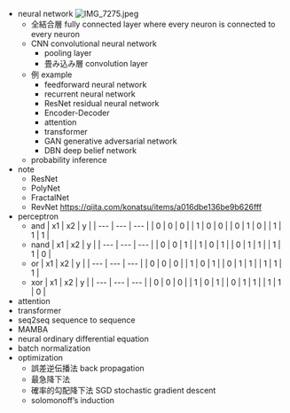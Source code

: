 - neural network
    ![IMG_7275.jpeg](IMG_7275.jpeg)
    - 全結合層 fully connected layer
        where every neuron is connected to every neuron
    - CNN convolutional neural network
        - pooling layer
        - 畳み込み層 convolution layer
    - 例 example
        - feedforward neural network
        - recurrent neural network
        - ResNet residual neural network
        - Encoder-Decoder
        - attention
        - transformer
        - GAN generative adversarial network
        - DBN deep belief network
    - probability inference
- note
    - ResNet
    - PolyNet
    - FractalNet
    - RevNet
    https://qiita.com/konatsu/items/a016dbe136be9b626fff
- perceptron
    - and
        | x1 | x2 | y |
        | --- | --- | --- |
        | 0 | 0 | 0 |
        | 1 | 0 | 0 |
        | 0 | 1 | 0 |
        | 1 | 1 | 1 |
    - nand
        | x1 | x2 | y |
        | --- | --- | --- |
        | 0 | 0 | 1 |
        | 1 | 0 | 1 |
        | 0 | 1 | 1 |
        | 1 | 1 | 0 |
    - or
        | x1 | x2 | y |
        | --- | --- | --- |
        | 0 | 0 | 0 |
        | 1 | 0 | 1 |
        | 0 | 1 | 1 |
        | 1 | 1 | 1 |
    - xor
        | x1 | x2 | y |
        | --- | --- | --- |
        | 0 | 0 | 0 |
        | 1 | 0 | 1 |
        | 0 | 1 | 1 |
        | 1 | 1 | 0 |
- attention
- transformer
- seq2seq sequence to sequence
- MAMBA
- neural ordinary differential equation
- batch normalization
- optimization
    - 誤差逆伝播法 back propagation
    - 最急降下法
    - 確率的勾配降下法 SGD stochastic gradient descent
    - solomonoff’s induction